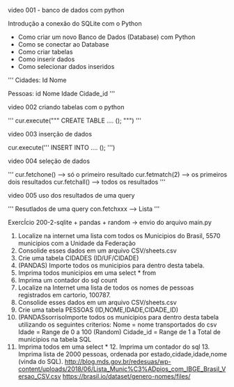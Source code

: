 video 001 -  banco de dados com python

Introdução a conexão do SQLite com o Python

- Como criar um novo Banco de Dados (Database) com Python
- Como se conectar ao Database
- Como criar tabelas
- Como inserir dados
- Como selecionar dados inseridos

'''
Cidades:
Id
Nome

Pessoas:
id
Nome
Idade
Cidade_id
'''

video 002 criando tabelas com o python

'''
cur.execute("""
    CREATE TABLE .... ();
""")
'''

video 003 inserção de dados

cur.execute('''
    INSERT INTO .... ();
''')

video 004 seleção de dados

'''
cur.fetchone() --> só o primeiro resultado
cur.fetmatch(2) --> os primeiros dois resultados
cur.fetchall() --> todos os resultados
'''

video 005 uso dos resultados de uma query

'''
Resutlados de uma query con.fetchxxx --> Lista
'''

ExercÍcio 200-2-sqlite + pandas + random -> envio do arquivo main.py 
1. Localize na internet uma lista com todos os Municipios do Brasil, 5570 municipios com a Unidade da Federação 
2. Consolide esses dados em um arquivo CSV/sheets.csv 
3. Crie uma tabela CIDADES (ID/UF/CIDADE) 
4. (PANDAS) Importe todos os municipios para dentro desta tabela. 
5. Imprima todos municipios em uma select * from 
6. Imprima um contador do sql count 
7. Localize na Internet uma lista de todos os nomes de pessoas registrados em cartorio, 100787. 
8. Consolide esses dados em um arquivo CSV/sheets.csv 
9. Crie uma tabela PESSOAS (ID,NOME,IDADE,CIDADE_ID) 
10. (PANDASsorrisoImporte todos os municipios para dentro desta tabela utilizando os seguintes criterios: Nome = nome transportados do csv Idade = Range de 0 a 100 (Random) Cidade_id = Range de 1 a Total de municipios na tabela SQL 
11. Imprima todos em uma select * 12. Imprima um contador do sql 13. Imprima lista de 2000 pessoas, ordenada por estado,cidade,idade,nome (vinda do SQL). http://blog.mds.gov.br/redesuas/wp-content/uploads/2018/06/Lista_Munic%C3%ADpios_com_IBGE_Brasil_Versao_CSV.csv https://brasil.io/dataset/genero-nomes/files/
